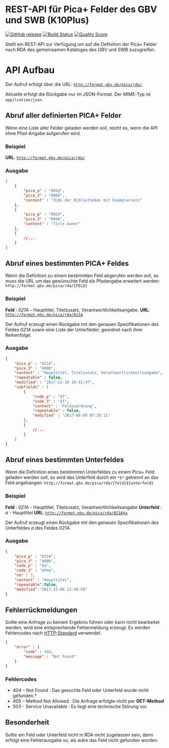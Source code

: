 # REST-API für Pica+ Felder des GBV und SWB (K10Plus)
[![GitHub release](https://img.shields.io/github/release/Teralios/PicaRestHelp.svg?style=flat-square)](https://github.com/Teralios/PicaHelpRest/releases)
[![Build Status](https://img.shields.io/travis/Teralios/PicaHelpRest.svg?style=flat-square)](https://travis-ci.org/Teralios/PicaHelpRest)
[![Quality Score](https://img.shields.io/scrutinizer/g/Teralios/PicaHelpRest.svg?style=flat-square)](https://scrutinizer-ci.com/g/Teralios/PicaHelpRest)

Stellt ein REST-API zur Verfügung um auf die Definition der Pica+ Felder nach RDA des gemeinsamen Kataloges des GBV und SWB zuzugreifen.

# API Aufbau
Der Aufruf erfolgt über die URL: [`http://format.gbv.de/pica/rda/`](http://format.gbv.de/pica/rda/).

Aktuelle erfolgt die Rückgabe nur im JSON-Format. Der MIME-Typ ist `appilcation/json`.

## Abruf aller definierten PICA+ Felder
Wenn eine Liste aller Felder geladen werden soll, reicht es, wenn die API ohne Pfad-Angabe aufgerufen wird.

### Beispiel
**URL**: [`http://format.gbv.de/pica/rda/`](http://format.gbv.de/pica/rda/)

### Ausgabe
```json
[
	{
		"pica_p" : "001@",
		"pica_3" : "0000",
		"content" : "ILNs der Bibliotheken mit Exemplarsatz"
	},
	{
		"pica_p" : "001X",
		"pica_3" : "000A",
		"content" : "Title owner"
	},
	{ 
		//... 
	}
]
```
## Abruf eines bestimmten PICA+ Feldes
Wenn die Definition zu einem bestimmten Feld abgerufen werden soll, so muss die URL um das gewünschte Feld als Pfadangabe erweitert werden: `http://format.gbv.de/pica/rda/{FELD}`

### Beispiel
**Feld** : *021A* - Haupttitel, Titelzusatz, Verantwortlichkeitsangabe.
**URL**: [`http://format.gbv.de/pica/rda/021A`](http://format.gbv.de/pica/rda/021A)

Der Aufruf erzeugt einen Rückgabe mit den genauen Spezifikationen des Feldes *021A* sowie eine Liste der Unterfelder, geordnet nach ihrer Reihenfolge.

### Ausgabe
```json
{
	"pica_p" : "021A",
	"pica_3" : "4000",
	"content" : "Haupttitel, Titelzusatz, Verantwortlichkeitsangabe",
	"repeatable" : false,
	"modified" : "2017-12-18 10:41:47",
	"subfields" : [
		{
			"code_p" : "$T",
			"code_3" : "$T",
			"content" : "Feldzuordnung",
			"repeatable" : false,
			"modified" : "2017-08-09 07:20:11"
		},
		{ 
			//... 
		}
	]
}
```

## Abruf eines bestimmten Unterfeldes
Wenn die Definition eines bestimmten Unterfeldes zu einem Pica+ Feld geladen werden soll, so wird das Unterfeld durch ein `*$*` getrennt an das Feld angehangen: `http://format.gbv.de/pica/rda/{feld}${unterfeld}`

### Beispiel
**Feld** : *021A* - Haupttitel, Titelzusatz, Verantwortlichkeitsangabe
**Unterfeld** : *a* - Haupttitel
**URL**: [`http://format.gbv.de/pica/rda/021A$a`](http://format.gbv.de/pica/rda/021A$a)

Der Aufruf erzeugt einen Rückgabe mit den genauen Spezifikationen des Unterfeldes *a* des Feldes *021A*.

### Ausgabe
```json
{
	"pica_p" : "021A",
	"pica_3" : "4000",
	"code_p" : "$a",
	"code_3" : "ohne",
	"no" : 3,
	"content" : "Haupttitel",
	"repeatable":false,
	"modified":"2017-12-08 12:48:59"
}
```

## Fehlerrückmeldungen
Sollte eine Anfrage zu keinem Ergebnis führen oder kann nicht bearbeitet werden, wird eine entsprechende Fehlermeldung erzeugt. Es werden Fehlercodes nach [HTTP-Standard]( https://de.wikipedia.org/wiki/HTTP-Statuscode) verwendet.
```json
{
	"error" : {
		"code" : 404,
		"message" : "Not Found"
	}
}
```

### Fehlercodes
- 404 – Not Found : Das gesuchte Feld oder Unterfeld wurde nicht gefunden.*
- 405 – Method Not Allowed : Die Anfrage erfolgte nicht per **GET-Method**
- 503 - Service Unavailable : Es liegt eine technische Störung vor.

## Besonderheit
Sollte ein Feld oder Unterfeld nicht in RDA nicht zugelassen sein, dann erfolgt eine Fehlerausgabe so, als wäre das Feld nicht gefunden worden.

